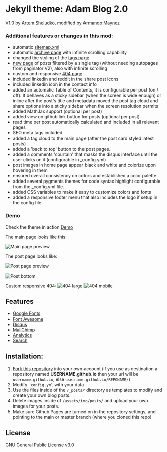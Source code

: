 # Jekyll theme: Adam Blog 2.0
[V1.0](https://github.com/artemsheludko/adam-blog) by [Artem Sheludko](https://github.com/artemsheludko), modified by [Armando Maynez](https://github.com/amaynez)

### Additional features or changes in this mod:
- automatic [sitemap.xml](http://the-mvm.github.io/sitemap.xml)
- automatic [archive page](http://the-mvm.github.io/archive/) with infinite scrolling capability
- changed the styling of the [tags page](http://the-mvm.github.io/tags/)
- [new page](https://the-mvm.github.io/tag/?tag=Coding) of posts filtered by a single tag (without needing autopages from paginator V2), also with infinite scrolling
- custom and responsive [404 page](https://the-mvm.github.io/404.html)
- included linkedin and reddit in the share post icons
- included linkedin icon in the contact info
- added an automatic Table of Contents, it is configurable per post (on / off). It behaves as a sticky sidebar (when the screen is wide enough) or inline after the post's title and metadata
  moved the post tag cloud and share options into a sticky sidebar when the screen resolution permits
- added MathJax support (optional per post)
- added view on github link button for posts (optional per post)
- read time per post automatically calculated and included in all relevant pages
- SEO meta tags included
- added a tag cloud to the main page (after the post card styled latest posts)
- added a 'back to top' button to the post pages.
- added a comments 'courtain' that masks the disqus interface until the user clicks on it (configurable in _config.yml)
- post images in home page appear black and white and colorize upon hovering in them
- ensured overall consistency on colors and established a color palette
- added several pygments themes for code syntax highlight configurable from the _config.yml file.
- added CSS variables to make it easy to customize colors and fonts
- added a responsive footer menu that also includes the logo if setup in the config file.

### Demo

Check the theme in action [Demo](https://the-mvm.github.io/)

The main page looks like this:

![Main page preview](https://github.com/the-mvm/the-mvm.github.io/blob/main/assets/img/template_screenshots/homepage.jpg?raw=true)

The post page looks like:

![Post page preview](https://github.com/the-mvm/the-mvm.github.io/blob/main/assets/img/template_screenshots/post.jpg?raw=true)

![Post bottom](https://github.com/the-mvm/the-mvm.github.io/blob/main/assets/img/template_screenshots/post_bottom.jpg?raw=true)

Custom responsive 404:
![404 large](https://github.com/the-mvm/the-mvm.github.io/blob/main/assets/img/template_screenshots/404.jpg?raw=true)
![404 mobile](https://github.com/the-mvm/the-mvm.github.io/blob/main/assets/img/template_screenshots/404-mobile.jpg?raw=true)


## Features

- [Google Fonts](https://fonts.google.com/)
- [Font Awesome](http://fontawesome.io/)
- [Disqus](https://disqus.com/)
- [MailChimp](https://mailchimp.com/)
- [Analytics](https://analytics.google.com/analytics/web/)
- [Search](https://github.com/christian-fei/Simple-Jekyll-Search)

## Installation:

1. [Fork this repository](https://github.com/the-mvm/the-mvm.github.io/fork/) into your own account (if you use as destination a repository named **USERNAME.github.io** then your url will be ``username.github.io``, else ``username.github.io/REPONAME/``)
2. Modify ``_config.yml`` with your data
3. Use the files inside of the ``/_posts/`` directory as templates to modify and create your own blog posts.
4. Delete images inside of ``/assets/img/posts/`` and upload your own images for your posts.
5. Make sure Github Pages are turned on in the repository settings, and pointing to the main or master branch (where you cloned this repo)

## License

GNU General Public License v3.0
